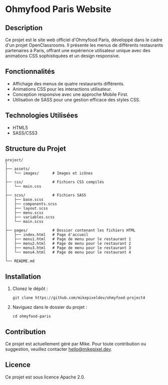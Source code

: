 # Ohmyfood Paris Website

## Description

Ce projet est le site web officiel d'Ohmyfood Paris, développé dans le cadre d'un projet OpenClassrooms. Il présente les menus de différents restaurants partenaires à Paris, offrant une expérience utilisateur unique avec des animations CSS sophistiquées et un design responsive.

## Fonctionnalités

- Affichage des menus de quatre restaurants différents.
- Animations CSS pour les interactions utilisateur.
- Conception responsive avec une approche Mobile First.
- Utilisation de SASS pour une gestion efficace des styles CSS.

## Technologies Utilisées

- HTML5
- SASS/CSS3

## Structure du Projet

```
project/
│
├── assets/
│   └── images/      # Images et icônes
│
├── css/             # Fichiers CSS compilés
│   └── main.css
│
├── scss/            # Fichiers SASS
│   ├── base.scss
│   ├── components.scss
│   ├── layout.scss
│   ├── menu.scss
│   ├── variables.scss
│   └── main.scss
│
├── pages/           # Dossier contenant les fichiers HTML
│   ├── index.html   # Page d'accueil
│   ├── menu1.html   # Page de menu pour le restaurant 1
│   ├── menu2.html   # Page de menu pour le restaurant 2
│   ├── menu3.html   # Page de menu pour le restaurant 3
│   └── menu4.html   # Page de menu pour le restaurant 4
│
└── README.md
```

## Installation

1. Clonez le dépôt :
   ```
   git clone https://github.com/mikepixeldev/ohmyfood-project4
   ```
2. Naviguez dans le dossier du projet :
   ```
   cd ohmyfood-paris
   ```

## Contribution

Ce projet est actuellement géré par Mike. Pour toute contribution ou suggestion, veuillez contacter hello@mikepixel.dev.

## Licence

Ce projet est sous licence Apache 2.0.
